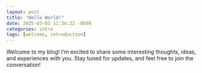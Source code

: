 ```yaml
---
layout: post
title: "Hello World!"
date: 2025-03-03 11:34:22 -0500
categories: intro
tags: [welcome, introduction]
---
```

Welcome to my blog! I'm excited to share some interesting thoughts, ideas, and experiences with you. Stay tuned for updates, and feel free to join the conversation!
